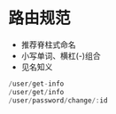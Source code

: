 # 路由规范
* 推荐脊柱式命名
* 小写单词、横杠(-)组合
* 见名知义

```go
/user/get-info
/user/get/info
/user/password/change/:id
```